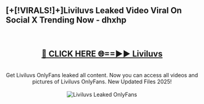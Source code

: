 <h2>[+[!VIRALS!]+]Liviluvs Leaked Video Viral On Social X Trending Now - dhxhp</h2>
<br>
<div align="center">
<h2><a href="https://libra.edu.pl?Liviluvs" rel="nofollow">🔴 CLICK HERE 🌐==►► Liviluvs</a></h2>
<br>
Get Liviluvs OnlyFans leaked all content. Now you can access all videos and pictures of Liviluvs OnlyFans. New Updated Files 2025!
<br>
<br>
<a href="https://libra.edu.pl?Liviluvs" rel="nofollow" data-target="animated-image.originalLink"><img src="https://i.ibb.co.com/WyWwxjT/player-gif2.gif" alt="Liviluvs Leaked OnlyFans" style="max-width: 100%; display: inline-block;" data-target="animated-image.originalImage"></a>
</div>
<br>